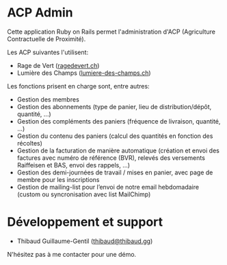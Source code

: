# ACP Admin

Cette application Ruby on Rails permet l'administration d'ACP (Agriculture Contractuelle de Proximité).

Les ACP suivantes l'utilisent:

* Rage de Vert ([ragedevert.ch](https://www.ragedevert.ch))
* Lumière des Champs ([lumiere-des-champs.ch](http://lumiere-des-champs.ch))

Les fonctions prisent en charge sont, entre autres:

* Gestion des membres
* Gestion des abonnements (type de panier, lieu de distribution/dépôt, quantité, ...)
* Gestion des compléments des paniers (fréquence de livraison, quantité, ...)
* Gestion du contenu des paniers (calcul des quantités en fonction des récoltes)
* Gestion de la facturation de manière automatique (création et envoi des factures avec numéro de référence (BVR), relevés des versements Raiffeisen et BAS, envoi des rappels, ...)
* Gestion des demi-journées de travail / mises en panier, avec page de membre pour les inscriptions
* Gestion de mailing-list pour l’envoi de notre email hebdomadaire (custom ou syncronisation avec list MailChimp)

# Développement et support

* Thibaud Guillaume-Gentil (thibaud@thibaud.gg)

N'hésitez pas à me contacter pour une démo.
